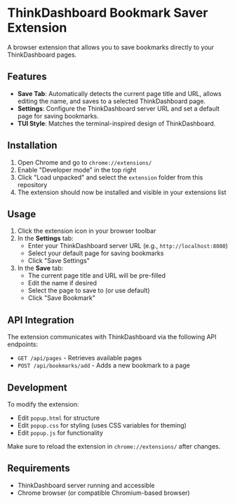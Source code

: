 # ThinkDashboard Bookmark Saver Extension

A browser extension that allows you to save bookmarks directly to your ThinkDashboard pages.

## Features

- **Save Tab**: Automatically detects the current page title and URL, allows editing the name, and saves to a selected ThinkDashboard page.
- **Settings**: Configure the ThinkDashboard server URL and set a default page for saving bookmarks.
- **TUI Style**: Matches the terminal-inspired design of ThinkDashboard.

## Installation

1. Open Chrome and go to `chrome://extensions/`
2. Enable "Developer mode" in the top right
3. Click "Load unpacked" and select the `extension` folder from this repository
4. The extension should now be installed and visible in your extensions list

## Usage

1. Click the extension icon in your browser toolbar
2. In the **Settings** tab:
   - Enter your ThinkDashboard server URL (e.g., `http://localhost:8080`)
   - Select your default page for saving bookmarks
   - Click "Save Settings"
3. In the **Save** tab:
   - The current page title and URL will be pre-filled
   - Edit the name if desired
   - Select the page to save to (or use default)
   - Click "Save Bookmark"

## API Integration

The extension communicates with ThinkDashboard via the following API endpoints:

- `GET /api/pages` - Retrieves available pages
- `POST /api/bookmarks/add` - Adds a new bookmark to a page

## Development

To modify the extension:

- Edit `popup.html` for structure
- Edit `popup.css` for styling (uses CSS variables for theming)
- Edit `popup.js` for functionality

Make sure to reload the extension in `chrome://extensions/` after changes.

## Requirements

- ThinkDashboard server running and accessible
- Chrome browser (or compatible Chromium-based browser)